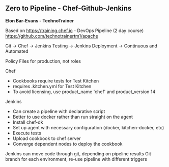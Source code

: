 Zero to Pipeline - Chef-Github-Jenkins
-----------------------------------------

**Elon Bar-Evans - TechnoTrainer**

Based on https://training.chef.io - DevOps Pipeline (2 day course)
https://github.com/technotrainertm1/apache

Git -> Chef -> Jenkins Testing -> Jenkins Deployment -> Continuous and Automated

Policy Files for production, not roles

Chef
  - Cookbooks require tests for Test Kitchen
  - requires .kitchen.yml for Test Kitchen
  - To avoid licensing, use product\_name 'chef' and product\_version 14

Jenkins
  - Can create a pipeline with declarative script
  - Better to use docker rather than run straight on the agent
  - Install chef-dk
  - Set up agent with necessary configuration (docker, kitchen-docker, etc)
  - Execute tests
  - Upload cookbook to chef server
  - Converge dependent nodes to deploy the cookbook


Jenkins can move code through git, depending on pipeline results
Git branch for each environment, re-use pipeline with different triggers
